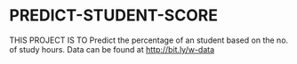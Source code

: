 # PREDICT-STUDENT-SCORE
THIS PROJECT IS TO Predict the percentage of an student based on the no. of study hours.
Data can be found at http://bit.ly/w-data
